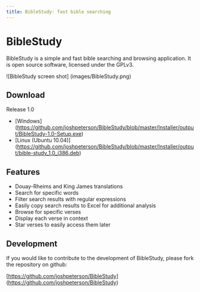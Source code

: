 ```yaml
---
title: BibleStudy: fast bible searching
---
```

BibleStudy
=========
BibleStudy is a simple and fast bible searching and browsing application.  It is open source software, licensed under the GPLv3.

![BibleStudy screen shot] (images/BibleStudy.png)

Download
--------
Release 1.0
* [Windows] (https://github.com/joshpeterson/BibleStudy/blob/master/Installer/output/BibleStudy-1.0-Setup.exe)
* [Linux (Ubuntu 10.04)] (https://github.com/joshpeterson/BibleStudy/blob/master/Installer/output/bible-study_1.0_i386.deb)

Features
--------
* Douay-Rheims and King James translations
* Search for specific words
* Filter search results with regular expressions
* Easily copy search results to Excel for additional analysis
* Browse for specific verses
* Display each verse in context
* Star verses to easily access them later

Development
-----------
If you would like to contribute to the development of BibleStudy, please fork the repository on github:

[https://github.com/joshpeterson/BibleStudy] (https://github.com/joshpeterson/BibleStudy)
